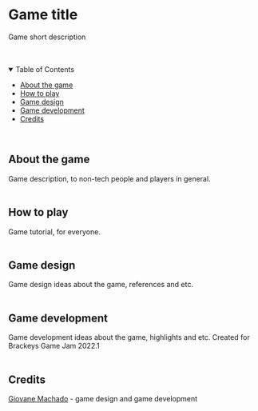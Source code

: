 # Game title
Game short description

<br>

<!-- <p align="center"> 
  <img src="/print1.png" alt="Game gif">
</p> -->

<br>

<details open="open">
  <summary>Table of Contents</summary>
  <ul>
    <li><a href="#-about-the-game"> About the game</a></li>
    <li><a href="#-how-to-play"> How to play</a></li>
    <li><a href="#-game-design"> Game design</a></li>
    <li><a href="#-game-development"> Game development</a></li>
    <li><a href="#-credits"> Credits</a></li>
  </ul>
</details>

<br>


<h2 id="#about-the-game"> About the game</h2>
Game description, to non-tech people and players in general.

<br>
<br>

<h2 id="#how-to-play"> How to play</h2>
Game tutorial, for everyone.

<br>
<br>

<h2 id="#game-design"> Game design</h2>
Game design ideas about the game, references and etc.

<br>
<br>

<h2 id="#game-development"> Game development</h2>
Game development ideas about the game, highlights and etc.
Created for Brackeys Game Jam 2022.1

<br>
<br>

<h2 id="#credits"> Credits</h2>
<a href="https://github.com/giovanemachado"> Giovane Machado</a> - game design and game development
